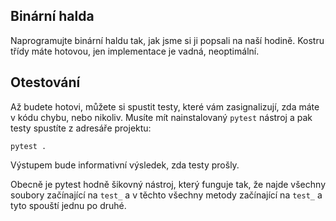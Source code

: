 ## Binární halda

Naprogramujte binární haldu tak, jak jsme si ji popsali na naší hodině.
Kostru třídy máte hotovou, jen implementace je vadná, neoptimální.

## Otestování

Až budete hotovi, můžete si spustit testy, které vám zasignalizují, zda máte
v kódu chybu, nebo nikoliv. Musíte mít nainstalovaný `pytest` nástroj a 
pak testy spustíte z adresáře projektu:
```
pytest .
```
Výstupem bude informativní výsledek, zda testy prošly.

Obecně je pytest hodně šikovný nástroj, který funguje tak, že najde všechny soubory
začínající na `test_` a v těchto všechny metody začínající na `test_` a tyto
spouští jednu po druhé.
